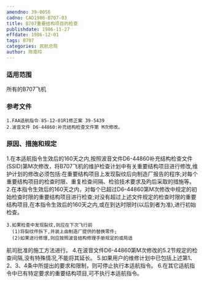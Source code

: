 ```yaml
---
amendno: 39-0056
cadno: CAD1986-B707-03
title: B707重要结构项目的检查
publishdate: 1986-11-27
effdate: 1986-12-01
tags: B707
categories: 民航总局
author: 陈南玲
---
```


### 适用范围 
所有的B707飞机

<!--more-->
### 参考文件
    1.FAA适航指令 85-12-01R1修正案 39-5439 
    2.波音文件 D6-44860:补充结构检查文件第 M次修改。

### 原因、措施和规定 
 1.在本适航指令生效后的160天之内,按照波音文件D6-44860补充结构检查文件(SSID)第M次修改，将B707飞机的维护检查计划中有关重要结构项目进行修改,维护计划的修改必须包括:在重要结构项目上发现裂纹后向制造厂报告的程序;对每个重要结构项目的检查时限、重复检查间隔、检验技术要求及昀后采取的措施等。 
    2.在本指令生效后的160天之内，对每个已超过D6-44860第M次修改中规定的初始检查时限的重要结构项目进行检查;对没有超过上述文件规定的检查时限的重要结构项目,在本指令生效后的160天之内,或在到达时限时(以后到者为准),进行初始检查。 

    3.如果检查中发现裂纹,则应在下次飞行前 
      (1)将裂纹件拆下,并装上由制造厂提供的替换零件; 
      (2)如果进行修理,则应按照波音结构修理手册规定的或局适

  
航司批准的施工方法进行。 
    4.在波音文件D6-44860第M次修改的5.2节规定的检查间隔,没有特殊情况,不能将其延长。 
    5.如果用户的维修计划中已包括上述第1、2、3、4条中所提出的要求和限制，则可停止执行本适航指令。 
    6.在其它适航指令中已有特定要求的重要结构项目,可不执行本适航指令。

